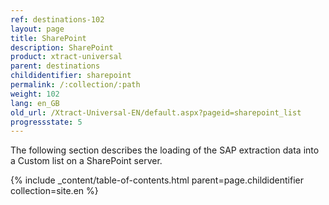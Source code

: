 ```yaml
---
ref: destinations-102
layout: page
title: SharePoint
description: SharePoint
product: xtract-universal
parent: destinations
childidentifier: sharepoint
permalink: /:collection/:path
weight: 102
lang: en_GB
old_url: /Xtract-Universal-EN/default.aspx?pageid=sharepoint_list
progressstate: 5
---
```


The following section describes the loading of the SAP extraction data into a Custom list on a SharePoint server.

{% include _content/table-of-contents.html parent=page.childidentifier collection=site.en %}
